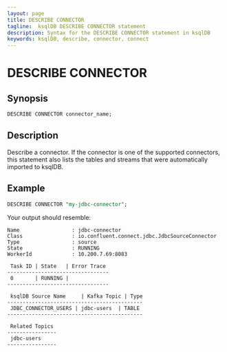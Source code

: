 ```yaml
---
layout: page
title: DESCRIBE CONNECTOR
tagline:  ksqlDB DESCRIBE CONNECTOR statement
description: Syntax for the DESCRIBE CONNECTOR statement in ksqlDB
keywords: ksqlDB, describe, connector, connect
---
```


<script type="text/javascript">
        window.location = 'https://docs.confluent.io/platform/current/ksqldb/developer-guide/ksqldb-reference/describe-connector.html';
</script>

DESCRIBE CONNECTOR
==================

Synopsis
--------

```sql
DESCRIBE CONNECTOR connector_name;
```

Description
-----------

Describe a connector. If the connector is one of the supported
connectors, this statement also lists the tables and streams that were
automatically imported to ksqlDB.

Example
-------

```sql
DESCRIBE CONNECTOR "my-jdbc-connector";
```

Your output should resemble:

```
Name                 : jdbc-connector
Class                : io.confluent.connect.jdbc.JdbcSourceConnector
Type                 : source
State                : RUNNING
WorkerId             : 10.200.7.69:8083

 Task ID | State   | Error Trace
---------------------------------
 0       | RUNNING |
---------------------------------

 ksqlDB Source Name     | Kafka Topic | Type
--------------------------------------------
 JDBC_CONNECTOR_USERS | jdbc-users  | TABLE
--------------------------------------------

 Related Topics
----------------
 jdbc-users
----------------
```
